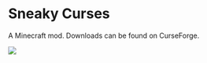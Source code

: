 # Sneaky Curses

A Minecraft mod. Downloads can be found on CurseForge.

![](https://i.imgur.com/LgxIMFS.png)